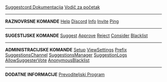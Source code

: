 [Suggestcord Dokumentacija](/ba/home.md)
[Vodič za početak](/ba/getting-started.md)

---

**RAZNOVRSNE KOMANDE**
[Help](/ba/miscellaneous/help.md)
[Discord](/ba/miscellaneous/discord.md)
[Info](/ba/miscellaneous/info.md)
[Invite](/ba/miscellaneous/invite.md)
[Ping](/ba/miscellaneous/ping.md)

---

**SUGESTIJSKE KOMANDE**
[Suggest](/ba/suggestions/suggest.md)
[Approve](/ba/suggestions/approve.md)
[Reject](/ba/suggestions/reject.md)
[Consider](/ba/suggestions/consider.md)
[Blacklist](/ba/suggestions/blacklist.md)

---

**ADMINISTRACIJSKE KOMANDE**
[Setup](/ba/administration/setup.md)
[ViewSettings](/ba/administration/viewsettings.md)
[Prefix](/ba/administration/prefix.md)
[SuggestionsChannel](/ba/administration/suggestionschannel.md)
[SuggestionsManager](/ba/administration/suggestionsmanager.md)
[SuggestionLogs](/ba/administration/suggestionlogs.md)
[AllowSuggesterVote](/ba/administration/allowsuggestervote.md)
[AnonymousBlacklist](/ba/administration/anonymousblacklist.md)

---

**DODATNE INFORMACIJE**
[Prevoditeljski Program](/ba/translate.md)
